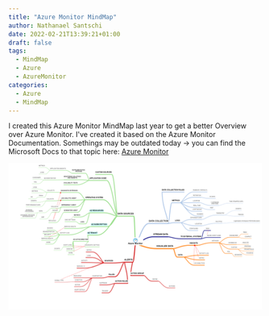 ```yaml
---
title: "Azure Monitor MindMap"
author: Nathanael Santschi
date: 2022-02-21T13:39:21+01:00
draft: false
tags:
  - MindMap
  - Azure
  - AzureMonitor
categories:
  - Azure
  - MindMap
---
```


I created this Azure Monitor MindMap last year to get a better Overview over Azure Monitor. I've created it based on the Azure Monitor Documentation.
Somethings may be outdated today -> you can find the Microsoft Docs to that topic here: [Azure Monitor](https://docs.microsoft.com/en-us/azure/azure-monitor/overview)

![Azur Monitor MindMap](/images/AzureMonitorMindMap.png "Preview")

